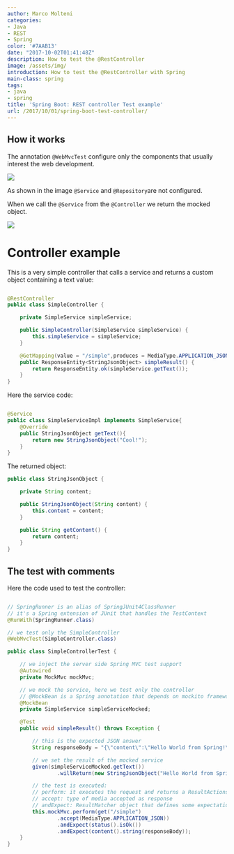 ```yaml
---
author: Marco Molteni
categories:
- Java
- REST
- Spring
color: '#7AAB13'
date: "2017-10-02T01:41:48Z"
description: How to test the @RestController
image: /assets/img/
introduction: How to test the @RestController with Spring
main-class: spring
tags:
- java
- spring
title: 'Spring Boot: REST controller Test example'
url: /2017/10/01/spring-boot-test-controller/
---
```


## How it works

The annotation `@WebMvcTest` configure only the components that usually interest the web development.
 
<img src="{{site.baseurl}}/assets/img/uploads/2017/10/spring_test_annotation_1.png"/>

As shown in the image `@Service` and `@Repository`are not configured.

When we call the `@Service` from the `@Controller` we return the mocked object.

<img src="{{site.baseurl}}/assets/img/uploads/2017/10/spring-mock.png"/>

# Controller example

This is a very simple controller that calls a service and returns a custom object containing a text value:

``` java

@RestController
public class SimpleController {

    private SimpleService simpleService;

    public SimpleController(SimpleService simpleService) {
        this.simpleService = simpleService;
    }

    @GetMapping(value = "/simple",produces = MediaType.APPLICATION_JSON_VALUE)
    public ResponseEntity<StringJsonObject> simpleResult() {
        return ResponseEntity.ok(simpleService.getText());
    }
}
```

Here the service code:

``` java

@Service
public class SimpleServiceImpl implements SimpleService{
    @Override
    public StringJsonObject getText(){
        return new StringJsonObject("Cool!");
    }
}
```

The returned object:

``` java
public class StringJsonObject {

    private String content;

    public StringJsonObject(String content) {
        this.content = content;
    }

    public String getContent() {
        return content;
    }
}
```

## The test with comments

Here the code used to test the controller:

``` java

// SpringRunner is an alias of SpringJUnit4ClassRunner
// it's a Spring extension of JUnit that handles the TestContext
@RunWith(SpringRunner.class)

// we test only the SimpleController
@WebMvcTest(SimpleController.class)

public class SimpleControllerTest {

    // we inject the server side Spring MVC test support
    @Autowired
    private MockMvc mockMvc;

    // we mock the service, here we test only the controller
    // @MockBean is a Spring annotation that depends on mockito framework
    @MockBean
    private SimpleService simpleServiceMocked;

    @Test
    public void simpleResult() throws Exception {

        // this is the expected JSON answer
        String responseBody = "{\"content\":\"Hello World from Spring!\"}";

        // we set the result of the mocked service
        given(simpleServiceMocked.getText())
                .willReturn(new StringJsonObject("Hello World from Spring!"));

        // the test is executed:
        // perform: it executes the request and returns a ResultActions object
        // accept: type of media accepted as response
        // andExpect: ResultMatcher object that defines some expectations
        this.mockMvc.perform(get("/simple")
                .accept(MediaType.APPLICATION_JSON))
                .andExpect(status().isOk())
                .andExpect(content().string(responseBody));
    }
}

```

